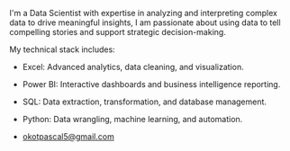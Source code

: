 I'm a Data Scientist with expertise in analyzing and interpreting complex data to drive meaningful insights, I am passionate about using data to tell compelling stories and support strategic decision-making.  

My technical stack includes:  
- Excel: Advanced analytics, data cleaning, and visualization.  
- Power BI: Interactive dashboards and business intelligence reporting.  
- SQL: Data extraction, transformation, and database management.  
- Python: Data wrangling, machine learning, and automation.

- okotpascal5@gmail.com

<!---
OkotPascal is a ✨ special ✨ repository because its `README.md` (this file) appears on your GitHub profile.
You can click the Preview link to take a look at your changes.
--->
